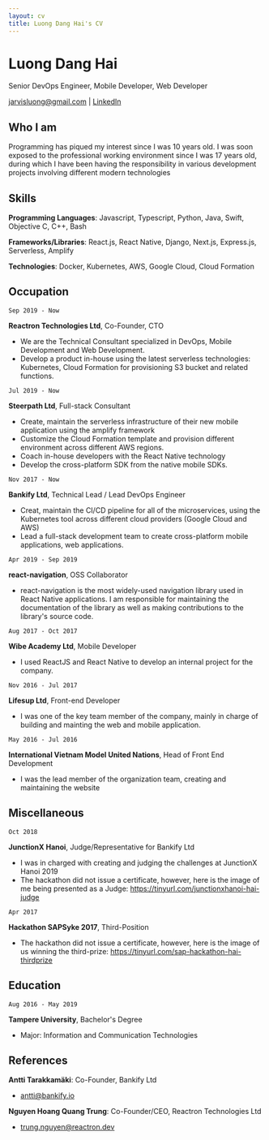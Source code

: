 ```yaml
---
layout: cv
title: Luong Dang Hai's CV
---
```

# Luong Dang Hai
Senior DevOps Engineer, Mobile Developer, Web Developer 

<div id="webaddress">
<a href="mailto:jarvisluong@gmail.com">jarvisluong@gmail.com</a>
| <a href="https://www.linkedin.com/in/jarvisluong/">LinkedIn</a>
</div>


## Who I am

Programming has piqued my interest since I was 10 years old. I was soon exposed
to the professional working environment since I was 17 years old, during which I have been
having the responsibility in various development projects involving
different modern technologies

## Skills

__Programming Languages__: Javascript, Typescript, Python, Java, Swift, Objective
  C, C++, Bash

__Frameworks/Libraries__: React.js, React Native, Django, Next.js, Express.js,
  Serverless, Amplify

__Technologies__: Docker, Kubernetes, AWS, Google Cloud, Cloud Formation

## Occupation

`Sep 2019 - Now`

__Reactron Technologies Ltd__, Co-Founder, CTO

- We are the Technical Consultant specialized in DevOps, Mobile Development and Web Development.
- Develop a product in-house using the ​latest serverless technologies: Kubernetes, Cloud Formation for provisioning S3 bucket and related functions.

`Jul 2019 - Now`

__Steerpath Ltd__, Full-stack Consultant

- Create, maintain the serverless infrastructure of their new mobile
  application using the amplify framework
- Customize the Cloud Formation template and provision different environment across
  different AWS regions.
- Coach in-house developers with the React Native technology
- Develop the cross-platform SDK from the native mobile SDKs.

`Nov 2017 - Now`

__Bankify Ltd__, Technical Lead / Lead DevOps Engineer

- Creat, maintain the CI/CD pipeline for all of the microservices, using the Kubernetes tool across different cloud providers (Google Cloud and AWS)
- Lead a full-stack development team to create cross-platform mobile applications, web applications.

`Apr 2019 - Sep 2019`

__react-navigation__, OSS Collaborator

- react-navigation is the most widely-used navigation library used in React
  Native applications. I am responsible for maintaining the documentation of the
  library as well as making contributions to the library's source code.

`Aug 2017 - Oct 2017`

__Wibe Academy Ltd__, Mobile Developer

- I used ReactJS and React Native to develop an internal project for the
  company.

`Nov 2016 - Jul 2017`

__Lifesup Ltd__, Front-end Developer

- I was one of the key team member of the company, mainly in charge of building
  and mainting the web and mobile application.

`May 2016 - Jul 2016`

__International Vietnam Model United Nations__, Head of Front End Development

- I was the lead member of the organization team, creating and maintaining the website

## Miscellaneous

`Oct 2018`

__JunctionX Hanoi__, Judge/Representative for Bankify Ltd

- I was in charged with creating and judging the challenges at JunctionX Hanoi 2019
- The hackathon did not issue a certificate, however, here is the image of me being presented as a Judge: https://tinyurl.com/junctionxhanoi-hai-judge

`Apr 2017`

__Hackathon SAPSyke 2017__, Third-Position

- The hackathon did not issue a certificate, however, here is the image of us winning the third-prize: https://tinyurl.com/sap-hackathon-hai-thirdprize

## Education

`Aug 2016 - May 2019`

__Tampere University__, Bachelor's Degree

- Major: Information and Communication Technologies

## References

__Antti Tarakkamäki__: Co-Founder, Bankify Ltd

- antti@bankify.io

__Nguyen Hoang Quang Trung__: Co-Founder/CEO, Reactron Technologies Ltd

- trung.nguyen@reactron.dev
 
<!--## Awards

`2012`
President, *Royal Society*, London, UK

Associate, *French Academy of Science*, Paris, France



## Publications

<!-- A list is also available [online](http://scholar.google.co.uk/citations?user=LTOTl0YAAAAJ) -->

<!-- ### Journals

`1669`
Newton Sir I, De analysi per æquationes numero terminorum infinitas. 

`1669`
Lectiones opticæ.

etc. etc. etc.

### Patents

`2012` -->
<!-- Infinitesimal calculus for solutions to physics problems, [SMBC](http://www.techdirt.com/articles/20121011/09312820678/if-patents-had-been-around-time-newton.shtml) patent 001 -->






<!-- ### Footer

Last updated: May 2013 -->


